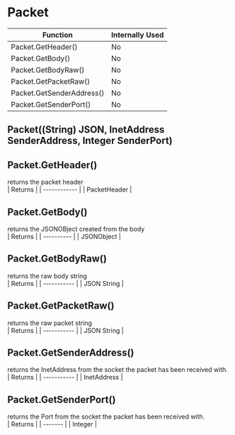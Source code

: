 # Packet  
| Function                  | Internally Used |
| ------------------------- | --------------- | 
| Packet.GetHeader()        | No              |
| Packet.GetBody()          | No              |
| Packet.GetBodyRaw()       | No              |
| Packet.GetPacketRaw()     | No              |
| Packet.GetSenderAddress() | No              |
| Packet.GetSenderPort()    | No              |
	

## Packet((String) JSON, InetAddress SenderAddress, Integer SenderPort)  

## Packet.GetHeader()  
returns the packet header  
| Returns      |
| ------------ |
| PacketHeader |

## Packet.GetBody()  
returns the JSONOBject created from the body  
| Returns    |
| ---------- |
| JSONObject |

## Packet.GetBodyRaw()  
returns the raw body string  
| Returns     |
| ----------- |
| JSON String |

## Packet.GetPacketRaw()  
returns the raw packet string  
| Returns     |
| ----------- |
| JSON String |

## Packet.GetSenderAddress()  
returns the InetAddress from the socket the packet has been received with.  
| Returns     |
| ----------- |
| InetAddress |

## Packet.GetSenderPort()  
returns the Port from the socket the packet has been received with.  
| Returns |
| ------- |
| Integer |